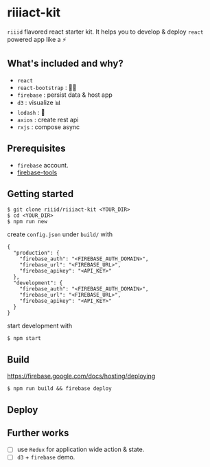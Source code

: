 # riiiact-kit

`riiid` flavored react starter kit. It helps you to develop & deploy `react` powered app like a :zap:

## What's included and why?

* `react`
* `react-bootstrap` : :dress::lipstick:
* `firebase` : persist data & host app
* `d3` : visualize :bar_chart:
* `lodash` : :wrench:
* `axios` : create rest api
* `rxjs` : compose async

## Prerequisites

* `firebase` account.
* [firebase-tools](https://github.com/firebase/firebase-tools)

## Getting started

```
$ git clone riiid/riiiact-kit <YOUR_DIR>
$ cd <YOUR_DIR>
$ npm run new
```

create `config.json` under `build/` with

```
{
  "production": {
    "firebase_auth": "<FIREBASE_AUTH_DOMAIN>",
    "firebase_url": "<FIREBASE_URL>",
    "firebase_apikey": "<API_KEY>"
  },
  "development": {
    "firebase_auth": "<FIREBASE_AUTH_DOMAIN>",
    "firebase_url": "<FIREBASE_URL>",
    "firebase_apikey": "<API_KEY>"
  }
}
```

start development with

```
$ npm start
```

## Build

https://firebase.google.com/docs/hosting/deploying

```
$ npm run build && firebase deploy
```

## Deploy

## Further works

 - [ ] use `Redux` for application wide action & state.
 - [ ] `d3` + `firebase` demo.
